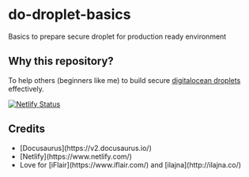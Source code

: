 # do-droplet-basics
Basics to prepare secure droplet for production ready environment

## Why this repository?
To help others (beginners like me) to build secure [digitalocean droplets](https://www.digitalocean.com/products/droplets/) effectively.

[![Netlify Status](https://api.netlify.com/api/v1/badges/57b800f8-9ee9-4b7b-aceb-a1f90831df4e/deploy-status)](https://app.netlify.com/sites/do-droplet-basics/deploys)

## Credits
<ul>
<li> [Docusaurus](https://v2.docusaurus.io/) </li>
<li> [Netlify](https://www.netlify.com/) </li>
<li> Love for [iFlair](https://www.iflair.com/) and [ilajna](http://ilajna.co/) </li>
</ul>
